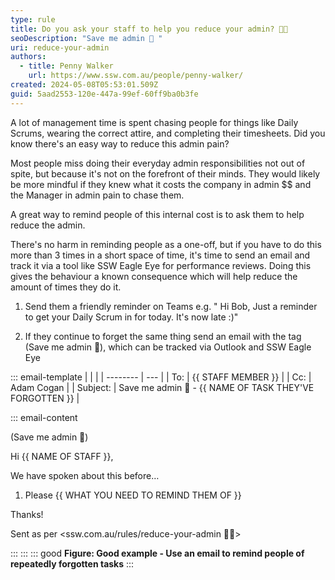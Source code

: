 ```yaml
---
type: rule
title: Do you ask your staff to help you reduce your admin? 🙏🏻
seoDescription: "Save me admin 🙏 "
uri: reduce-your-admin
authors:
  - title: Penny Walker
    url: https://www.ssw.com.au/people/penny-walker/
created: 2024-05-08T05:53:01.509Z
guid: 5aad2553-120e-447a-99ef-60ff9ba0b3fe
---
```

A lot of management time is spent chasing people for things like Daily Scrums, wearing the correct attire, and completing their timesheets. Did you know there's an easy way to reduce this admin pain?

<!--endintro-->

Most people miss doing their everyday admin responsibilities not out of spite, but because it's not on the forefront of their minds. They would likely be more mindful if they knew what it costs the company in admin $$ and the Manager in admin pain to chase them.

A great way to remind people of this internal cost is to ask them to help reduce the admin. 

There's no harm in reminding people as a one-off, but if you have to do this more than 3 times in a short space of time, it's time to send an email and track it via a tool like SSW Eagle Eye for performance reviews. Doing this gives the behaviour a known consequence which will help reduce the amount of times they do it.

1. Send them a friendly reminder on Teams e.g. " Hi Bob, Just a reminder to get your Daily Scrum in for today. It's now late :)" 

2. If they continue to forget the same thing send an email with the tag (Save me admin 🙏), which can be tracked via Outlook and SSW Eagle Eye

::: email-template
|          |     |
| -------- | --- |
| To:      | {{ STAFF MEMBER }} |
| Cc:      | Adam Cogan |
| Subject: | Save me admin 🙏 - {{ NAME OF TASK THEY'VE FORGOTTEN }}  |

::: email-content

(Save me admin 🙏)

Hi {{ NAME OF STAFF }},

We have spoken about this before…

1. Please {{ WHAT YOU NEED TO REMIND THEM OF }}

Thanks! 

Sent as per <ssw.com.au/rules/reduce-your-admin 🙏🏻>

:::
:::
::: good
**Figure: Good example - Use an email [](mailto:1week@followupthen.com)to remind people of repeatedly forgotten tasks**
:::
